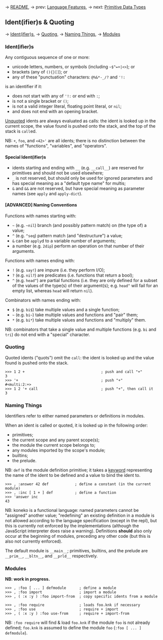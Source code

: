 <!-- SPDX-FileCopyrightText: 2024 FC (Fay) Stegerman <flx@obfusk.net> -->
<!-- SPDX-License-Identifier: GPL-3.0-or-later -->

→ [README](../README.md),
→ prev: [Language Features](01-language-features.md),
→ next: [Primitive Data Types](03-primitive-data-types.md)

## Ident(ifier)s & Quoting

→ [Ident(ifier)s](#identifiers),
→ [Quoting](#quoting),
→ [Naming Things](#naming-things),
→ [Modules](#modules)

### Ident(ifier)s

Any contiguous sequence of one or more:

* unicode letters, numbers, or symbols (including `~$^=+|<>`); or
* brackets (any of `(){}[]`); or
* any of these "punctuation" characters: `@%&*-_/?` and `'!:`

is an identifier if it:

* does not start with any of `'!:` or end with `:`;
* is not a single bracket or `()`;
* is not a valid integer literal, floating point literal, or `nil`;
* and does not end with an opening bracket.

[Unquoted](#quoting) idents are always evaluated as calls: the ident
is looked up in the current scope, the value found is pushed onto the
stack, and the top of the stack is `call`ed.

NB: `+`, `foo`, and `<42>'` are all idents; there is no distinction
between the names of "functions", "variables", and "operators".

#### Special Ident(ifier)s

* idents starting and ending with `__` (e.g. `__call__`) are
  reserved for primitives and should not be used elsewhere;
* `_` is not reserved, but should only be used for ignored parameters
  and has special meaning as a "default type name" for multis;
* `&` and `&&` are not reserved, but have special meaning as
  parameter names (see `apply` and `apply-dict`).

#### [ADVANCED] Naming Conventions

Functions with names starting with:

* `~` (e.g. `~nil`) branch (and possibly pattern match) on (the type
  of) a value;
* `^` (e.g. `^seq`) pattern match (and "destructure") a value;
* `&` can be `apply`d to a variable number of arguments;
* a number (e.g. `2dip`) perform an operation on that number of their
  arguments.

Functions with names ending with:

* `!` (e.g. `say!`) are impure (i.e. they perform I/O);
* `?` (e.g. `nil?`) are predicates (i.e. functions that return a bool);
* `^` (e.g. `head^`) are partial functions (i.e. they are only defined
  for a subset of the values of the type(s) of their argument(s); e.g.
  `head^` will fail for an empty list, whereas `head` will return
  `nil`).

Combinators with names ending with:

* `$` (e.g. `bi$`) take multiple values and a single function;
* `~` (e.g. `bi~`) take multiple values and functions and "pair" them;
* `*` (e.g. `bi*`) take multiple values and functions and "multiply"
  them.

NB: combinators that take a single value and multiple functions (e.g.
`bi` and `tri`) do not end with a "special" character.

### Quoting

Quoted idents ("quots") omit the `call`: the ident is looked up and
the value found is pushed onto the stack.

```koneko
>>> 1 2 +                                   ; push and call "+"
3
>>> '+                                      ; push "+"
#<multi:2:+>
>>> 1 2 '+ call                             ; push "+", then call it
3
```

### Naming Things

Identifiers refer to either named parameters or definitions in modules.

When an ident is called or quoted, it is looked up in the following
order:

* primitives;
* the current scope and any parent scope(s);
* the module the current scope belongs to;
* any modules imported by the scope's module;
* builtins;
* the prelude.

NB: `def` is the module definition primitive; it takes a
[keyword](03-primitive-data-types.md) representing the name of the
ident to be defined and a value to bind the ident to.

```koneko
>>> , :answer 42 def            ; define a constant (in the current module)
>>> , :inc [ 1 + ] def          ; define a function
>>> 'answer inc
43
```

NB: koneko is a functional language: named parameters cannot be
"assigned" another value; "redefining" an existing definition in a
module is not allowed according to the language specification (except
in the repl), but this is currently not enforced by the
implementations (although the JavaScript interpreter does raise a
warning).  Definitions **should** also only occur at the beginning of
modules, preceding any other code (but this is also not currently
enforced).

The default module is `__main__`; primitives, builtins, and the
prelude are `__prim__`, `__bltn__`, and `__prld__` respectively.

### Modules

**NB: work in progress.**

```
>>> , :foo [ ... ] defmodule      ; define a module
>>> , :foo import                 ; import a module
>>> , ( :x :y ) :foo import-from  ; copy specific idents from a module
```

```
>>> , :foo require                ; loads foo.knk if necessary
>>> , :foo use                    ; require + import
>>> , ( :x :y ) :foo use-from     ; require + import-from
```

NB: `:foo require` will find & load `foo.knk` if the module `foo` is
not already defined; `foo.knk` is assumed to define the module `foo`
(`:foo [ ... ] defmodule`).

<!-- vim: set tw=70 sw=2 sts=2 et fdm=marker : -->
